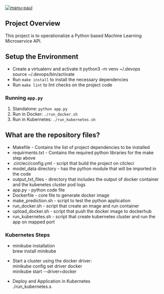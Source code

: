 [![manu-paul](https://circleci.com/gh/manu-paul/project-ml-microservice-kubernetes.svg?style=svg)](https://circleci.com/gh/manu-paul/project-ml-microservice-kubernetes)

## Project Overview
This project is to operationalize a Python based Machine Learning Microservice API. 


## Setup the Environment
* Create a virtualenv and activate it
python3 -m venv ~/.devops <br>
source ~/.devops/bin/activate
* Run `make install` to install the necessary dependencies
* Run `make lint` to lint checks on the project code

### Running `app.py`
1. Standalone:  `python app.py`
2. Run in Docker:  `./run_docker.sh`
3. Run in Kubernetes:  `./run_kubernetes.sh`

## What are the repository files?
* Makefile - Contains the list of project dependencies to be installed
* requirments.txt - Contains the required python libraries for the make step above
* .circleci/config.yml -  script that build the project on cilcleci
* model_data directory - has the python module that will be imported in the code
* output_txt_files - directory that includes the output of docker container and the kubenetes cluster pod logs
* app.py - python code file
* Dockerfile - core file to generate docker image
* make_prediction.sh - script to test the python application
* run_docker.sh - script that create an image and run container
* upload_docker.sh - script that push the docker image to dockerhub
* run_kubernetes.sh - script that create kubernetes cluster and run the app on mapped port


### Kubernetes Steps
* minikube installation<br>
brew install minikube

* Start a cluster using the docker driver:<br>
minikube config set driver docker<br>
minikube start --driver=docker<br>

* Deploy and Application in Kubernetes<br>
./run_kubernetes.s
